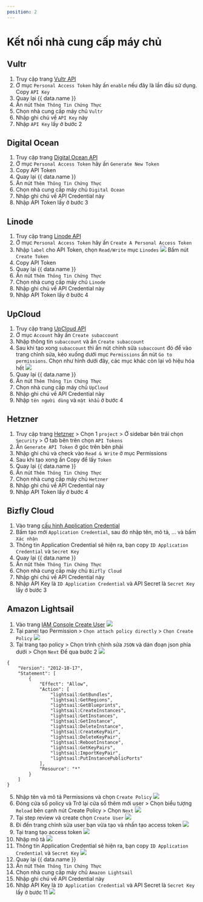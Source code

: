 ```yaml
---
position: 2
---
```


<script setup>
import { data } from '../../.vitepress/config.data.ts'
</script>

# Kết nối nhà cung cấp máy chủ

## Vultr

1. Truy cập trang [Vultr API](https://my.vultr.com/settings/#settingsapi)
2. Ở mục `Personal Access Token` hãy ấn `enable` nếu đây là lần đầu sử dụng. Copy `API Key`
3. Quay lại <a :href="data.url + '/user/vps'" target="_blank">{{ data.name }}</a>
4. Ấn nút `Thêm Thông Tin Chứng Thực`
5. Chọn nhà cung cấp máy chủ `Vultr`
6. Nhập ghi chú về `API Key` này
7. Nhập `API Key` lấy ở bước 2

## Digital Ocean

1. Truy cập trang [Digital Ocean API](https://cloud.digitalocean.com/account/api/tokens)
2. Ở mục `Personal Access Token` hãy ấn `Generate New Token`
3. Copy API Token
4. Quay lại <a :href="data.url + '/user/vps'" target="_blank">{{ data.name }}</a>
5. Ấn nút `Thêm Thông Tin Chứng Thực`
6. Chọn nhà cung cấp máy chủ `Digital Ocean`
7. Nhập ghi chú về API Credential này
8. Nhập API Token lấy ở bước 3

## Linode

1. Truy cập trang [Linode API](https://cloud.linode.com/profile/tokens)
2. Ở mục `Personal Access Token` hãy ấn `Create A Personal Access Token`
3. Nhập `label` cho API Token, chọn `Read/Write` mục `Linodes`
   ![](<../../images/connect-server-provider/Screenshot 2024-03-25 at 8.34.43.png>)
   Bấm nút `Create Token`
4. Copy API Token
5. Quay lại <a :href="data.url + '/user/vps'" target="_blank">{{ data.name }}</a>
6. Ấn nút `Thêm Thông Tin Chứng Thực`
7. Chọn nhà cung cấp máy chủ `Linode`
8. Nhập ghi chú về API Credential này
9. Nhập API Token lấy ở bước 4

## UpCloud

1. Truy cập trang [UpCloud API](https://hub.upcloud.com/people/accounts)
2. Ở mục `Account` hãy ấn `Create subaccount`
3. Nhập thông tin `subaccount` và ấn `Create subaccount`
4. Sau khi tạo xong `subaccount` thì ấn nút chỉnh sửa `subaccount` đó để vào trang chỉnh sửa, kéo xuống dưới mục `Permissions` ấn nút `Go to permissions`.
   Chọn như hình dưới đây, các mục khác còn lại vô hiệu hóa hết
   ![](<../../images/connect-server-provider/Screenshot 2024-03-25 at 8.44.25.png>)
5. Quay lại <a :href="data.url + '/user/vps'" target="_blank">{{ data.name }}</a>
6. Ấn nút `Thêm Thông Tin Chứng Thực`
7. Chọn nhà cung cấp máy chủ `UpCloud`
8. Nhập ghi chú về API Credential này
9. Nhập `tên người dùng` và `mật khẩu` ở bước 4

## Hetzner

1. Truy cập trang [Hetzner](https://console.hetzner.cloud/projects) > Chọn 1 `project` > Ở sidebar bên trái chọn `Security` > Ở tab bên trên chọn `API Tokens`
2. Ấn `Generate API Token` ở góc trên bên phải
3. Nhập ghi chú và check vào `Read & Write` ở mục Permissions
4. Sau khi tạo xong ấn Copy để lấy `Token`
5. Quay lại <a :href="data.url + '/user/vps'" target="_blank">{{ data.name }}</a>
6. Ấn nút `Thêm Thông Tin Chứng Thực`
7. Chọn nhà cung cấp máy chủ `Hetzner`
8. Nhập ghi chú về API Credential này
9. Nhập API Token lấy ở bước 4

## Bizfly Cloud

1. Vào trang [cấu hình Application Credential](https://manage.bizflycloud.vn/account/configuration/credential)
2. Bấm tạo mới `Application Credential`, sau đó nhập tên, mô tả, ... và bấm `Xác nhận`
3. Thông tin Application Credential sẽ hiện ra, bạn copy `ID Application Credential` và `Secret Key`
4. Quay lại <a :href="data.url + '/user/vps'" target="_blank">{{ data.name }}</a>
5. Ấn nút `Thêm Thông Tin Chứng Thực`
6. Chọn nhà cung cấp máy chủ `Bizfly Cloud`
7. Nhập ghi chú về API Credential này
8. Nhập API Key là `ID Application Credential` và API Secret là `Secret Key` lấy ở bước 3

## Amazon Lightsail

1. Vào trang [IAM Console Create User](https://us-east-1.console.aws.amazon.com/iam/home#/users/create)
   ![](../../images/connect-server-provider/lightsail-create-user.png)
2. Tại panel tạo Permission > `Chọn attach policy directly` > `Chọn Create Policy`
   ![](../../images/connect-server-provider/lightsail-policy.png)
3. Tại trang tạo policy > Chọn trình chỉnh sửa `JSON` và dán đoạn json phía dưới > Chọn `Next` Để qua bước 2
   ![](../../images/connect-server-provider/lightsail-policy-permission.png)

```
{
	"Version": "2012-10-17",
	"Statement": [
		{
			"Effect": "Allow",
			"Action": [
				"lightsail:GetBundles",
				"lightsail:GetRegions",
				"lightsail:GetBlueprints",
				"lightsail:CreateInstances",
				"lightsail:GetInstances",
				"lightsail:GetInstance",
				"lightsail:DeleteInstance",
				"lightsail:CreateKeyPair",
				"lightsail:DeleteKeyPair",
				"lightsail:RebootInstance",
				"lightsail:GetKeyPairs",
				"lightsail:ImportKeyPair",
				"lightsail:PutInstancePublicPorts"
			],
			"Resource": "*"
		}
	]
}
```

5. Nhập tên và mô tả Permissions và chọn `Create Policy`
   ![](../../images/connect-server-provider/lightsail-policy-name.png)
6. Đóng cửa sổ policy và Trở lại cửa sổ thêm mới user > Chọn biểu tượng `Reload` bên cạnh nút Create Policy > Chọn `Next`
   ![](../../images/connect-server-provider/lightsail-done-attach-permission.png)
7. Tại step review và create chọn `Create User`
   ![](../../images/connect-server-provider/lightsail-review-create-user.png)
8. Đi đến trang chỉnh sửa user bạn vừa tạo và nhấn tạo access token
   ![](../../images/connect-server-provider/lightsail-create-accesskey.png)
9. Tại trang tạo access token
   ![](../../images/connect-server-provider/lightsail-best-accesskey.png)
10. Nhập mô tả
    ![](../../images/connect-server-provider/lightsail-accesskey-description.png)
11. Thông tin Application Credential sẽ hiện ra, bạn copy `ID Application Credential` và `Secret Key`
    ![](../../images/connect-server-provider/lightsail-accesskey-retrieve.png)
12. Quay lại <a :href="data.url + '/user/vps'" target="_blank">{{ data.name }}</a>
13. Ấn nút `Thêm Thông Tin Chứng Thực`
14. Chọn nhà cung cấp máy chủ `Amazon Lightsail`
15. Nhập ghi chú về API Credential này
16. Nhập API Key là `ID Application Credential` và API Secret là `Secret Key` lấy ở bước 11
    ![](../../images/connect-server-provider/lightsail-provider-credential-form.png)
